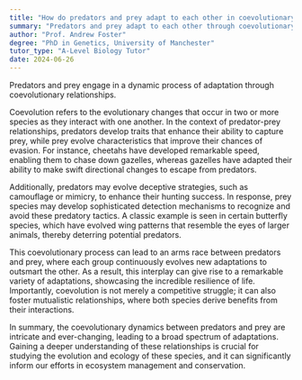 ```yaml
---
title: "How do predators and prey adapt to each other in coevolutionary relationships?"
summary: "Predators and prey adapt to each other through coevolutionary relationships."
author: "Prof. Andrew Foster"
degree: "PhD in Genetics, University of Manchester"
tutor_type: "A-Level Biology Tutor"
date: 2024-06-26
---
```


Predators and prey engage in a dynamic process of adaptation through coevolutionary relationships.

Coevolution refers to the evolutionary changes that occur in two or more species as they interact with one another. In the context of predator-prey relationships, predators develop traits that enhance their ability to capture prey, while prey evolve characteristics that improve their chances of evasion. For instance, cheetahs have developed remarkable speed, enabling them to chase down gazelles, whereas gazelles have adapted their ability to make swift directional changes to escape from predators.

Additionally, predators may evolve deceptive strategies, such as camouflage or mimicry, to enhance their hunting success. In response, prey species may develop sophisticated detection mechanisms to recognize and avoid these predatory tactics. A classic example is seen in certain butterfly species, which have evolved wing patterns that resemble the eyes of larger animals, thereby deterring potential predators.

This coevolutionary process can lead to an arms race between predators and prey, where each group continuously evolves new adaptations to outsmart the other. As a result, this interplay can give rise to a remarkable variety of adaptations, showcasing the incredible resilience of life. Importantly, coevolution is not merely a competitive struggle; it can also foster mutualistic relationships, where both species derive benefits from their interactions.

In summary, the coevolutionary dynamics between predators and prey are intricate and ever-changing, leading to a broad spectrum of adaptations. Gaining a deeper understanding of these relationships is crucial for studying the evolution and ecology of these species, and it can significantly inform our efforts in ecosystem management and conservation.
    